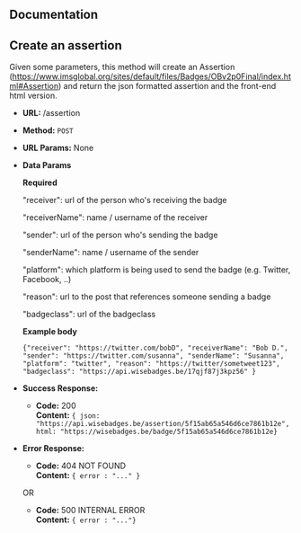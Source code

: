 
## Documentation
**Create an assertion**
----
  Given some parameters, this method will create an Assertion (https://www.imsglobal.org/sites/default/files/Badges/OBv2p0Final/index.html#Assertion) and return the json formatted assertion and the front-end html version.

* **URL:**
/assertion

* **Method:**
  `POST` 
  
*  **URL Params:**
None

* **Data Params**

  **Required**
  
   "receiver": url of the person who's receiving the badge
   
   "receiverName": name / username of the receiver
   
   "sender": url of the person who's sending the badge
   
   "senderName": name / username of the sender
   
   "platform": which platform is being used to send the badge (e.g. Twitter, Facebook, ..)
   
   "reason": url to the post that references someone sending a badge
   
   "badgeclass": url of the badgeclass
   
   **Example body**
   
   `{"receiver": "https://twitter.com/bobD", "receiverName": "Bob D.", "sender": "https://twitter.com/susanna", "senderName": "Susanna", "platform": "twitter", "reason": "https://twitter/sometweet123", "badgeclass": "https://api.wisebadges.be/17qjf87j3kpz56" }`

* **Success Response:**
  * **Code:** 200 <br />
    **Content:** 
    `{ json: "https://api.wisebadges.be/assertion/5f15ab65a546d6ce7861b12e", html: "https://wisebadges.be/badge/5f15ab65a546d6ce7861b12e}`
 
* **Error Response:**

  * **Code:** 404 NOT FOUND <br />
    **Content:** `{ error : "..." }`

  OR

  * **Code:** 500 INTERNAL ERROR <br />
    **Content:** `{ error : "..."}`
